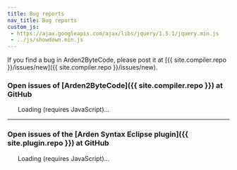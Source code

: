 ```yaml
---
title: Bug reports
nav_title: Bug reports
custom_js:
 - https://ajax.googleapis.com/ajax/libs/jquery/1.5.1/jquery.min.js
 - ../js/showdown.min.js
---
```


If you find a bug in Arden2ByteCode, please post it at [{{ site.compiler.repo }}/issues/new]({{ site.compiler.repo }}/issues/new).

### Open issues of [Arden2ByteCode]({{ site.compiler.repo }}) at GitHub

<ul id="arden2bytecode" class="issues"><li style="list-style-type: none;">Loading (requires JavaScript)...</li></ul>

* * *

### Open issues of the [Arden Syntax Eclipse plugin]({{ site.plugin.repo }}) at GitHub

<ul id="eclipseplugin" class="issues"><li style="list-style-type: none;">Loading (requires JavaScript)...</li></ul>


<script type="text/javascript">
var converter = new showdown.Converter();

function escapeHtml(str) {   
	return (str + '')
		.replace(/&/g,'&amp;')
		.replace(/</g,'&lt;')
		.replace(/>/g,'&gt;');
}

function formatIssue(issue) {
	return '<li class="issue"><span class="issuetitle">'
				+ '<a href="' + issue.html_url
				+ '">' + escapeHtml(issue.title)
				+ '</a>'
				+ '<span class="issueowner"> - posted by: <a href="' + issue.user.url + '">'
				+ issue.user.login + '</a></span></span>'
				+ '<div class="issuebody">' + converter.makeHtml(issue.body) + '</div></li>';
}

function queryIssues(issuesurl, divselector, clear) {
	clear = typeof clear !== 'undefined' ? clear : true;
    $.ajax({
		url: issuesurl,
		dataType: 'jsonp'
	}).done(function(result) {
		if (clear) {
			$(divselector).empty();
		}
		$.each(result.data, function(index, issue) {
			$(divselector).append(formatIssue(issue));
		});
		if (result.meta.Link) { // paging
			var next = result.meta.Link.filter(function(obj){return obj[1]['rel']==="next";});
			if (next.length) {
				queryIssues(next[0][0].replace(/callback=\w*&/, ''), divselector, false);
			}
		}
	});
}

$(function() {
	queryIssues('{{ site.compiler.api }}/issues', '#arden2bytecode');
	queryIssues('{{ site.plugin.api }}/issues', '#eclipseplugin');
});
</script>
